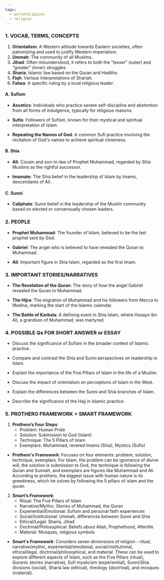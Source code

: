 ```yaml
---
tags:
  - worldreligions
  - religion
---
```

### 1. VOCAB, TERMS, CONCEPTS

1. **Orientalism**: A Western attitude towards Eastern societies, often patronizing and used to justify Western imperialism.
2. **Ummah**: The community of all Muslims.
3. **Jihad**: Often misunderstood, it refers to both the "lesser" (outer) and "greater" (inner) struggles.
4. **Sharia**: Islamic law based on the Quran and Hadiths.
5. **Fiqh**: Various interpretations of Shariah.
6. **Fatwa**: A specific ruling by a local religious leader.
#### A. Sufism

- **Ascetics**: Individuals who practice severe self-discipline and abstention from all forms of indulgence, typically for religious reasons.

- **Sufis**: Followers of Sufism, known for their mystical and spiritual interpretation of Islam.

- **Repeating the Names of God**: A common Sufi practice involving the recitation of God's names to achieve spiritual closeness.

#### B. Shia

- **Ali**: Cousin and son-in-law of Prophet Muhammad, regarded by Shia Muslims as the rightful successor.

- **Imamate**: The Shia belief in the leadership of Islam by Imams, descendants of Ali.

#### C. Sunni

- **Caliphate**: Sunni belief in the leadership of the Muslim community based on elected or consensually chosen leaders.


### 2. PEOPLE

- **Prophet Muhammad**: The founder of Islam, believed to be the last prophet sent by God.

- **Gabriel**: The angel who is believed to have revealed the Quran to Muhammad.

- **Ali**: Important figure in Shia Islam, regarded as the first Imam.

### 3. IMPORTANT STORIES/NARRATIVES

- **The Revelation of the Quran**: The story of how the angel Gabriel revealed the Quran to Muhammad.

- **The Hijra**: The migration of Muhammad and his followers from Mecca to Medina, marking the start of the Islamic calendar.

- **The Battle of Karbala**: A defining event in Shia Islam, where Husayn ibn Ali, a grandson of Muhammad, was martyred.

### 4. POSSIBLE Qs FOR SHORT ANSWER or ESSAY

- Discuss the significance of Sufism in the broader context of Islamic practice.

- Compare and contrast the Shia and Sunni perspectives on leadership in Islam.

- Explain the importance of the Five Pillars of Islam in the life of a Muslim.

- Discuss the impact of orientalism on perceptions of Islam in the West.

- Explain the differences between the Sunni and Shia branches of Islam.

- Describe the significance of the Hajj in Islamic practice.

### 5. PROTHERO FRAMEWORK + SMART FRAMEWORK


1. **Prothero’s Four Steps**:
   - Problem: Human Pride
   - Solution: Submission to God (Islam)
   - Technique: The 5 Pillars of Islam
   - Exemplars: Muhammad, revered Imams (Shia), Mystics (Sufis)

- **Prothero's Framework**: Focuses on four elements: problem, solution, technique, exemplars. For Islam, the problem can be ignorance of divine will, the solution is submission to God, the technique is following the Quran and Sunnah, and exemplars are figures like Muhammad and Ali. According to prothero, the biggest issue with human nature is its greediness, which he solves by following the 5 pillars of islam and the quran.

2. **Smart’s Framework**:
   - Ritual: The Five Pillars of Islam
   - Narrative/Mythic: Stories of Muhammad, the Quran
   - Experiential/Emotional: Sufism and personal faith experiences
   - Social/Institutional: Ummah, differences between Sunni and Shia
   - Ethical/Legal: Sharia, Jihad
   - Doctrinal/Philosophical: Beliefs about Allah, Prophethood, Afterlife
   - Material: Mosques, religious symbols

- **Smart's Framework**: Considers seven dimensions of religion - ritual, narrative/mythic, experiential/emotional, social/institutional, ethical/legal, doctrinal/philosophical, and material. These can be used to explore different aspects of Islam, such as the Five Pillars (ritual), Quranic stories (narrative), Sufi mysticism (experiential), Sunni/Shia divisions (social), Sharia law (ethical), theology (doctrinal), and mosques (material).
